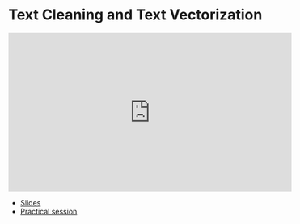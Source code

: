 # Text Cleaning and Text Vectorization

<iframe width="560" height="315" src="https://www.youtube.com/embed/z1svuMQ5iVU" title="YouTube video player" frameborder="0" allow="accelerometer; autoplay; clipboard-write; encrypted-media; gyroscope; picture-in-picture" allowfullscreen></iframe>

*   [Slides](https://github.com/wikistat/AI-Frameworks/raw/master/slides/Text_Cleaning_Vectorisation.pdf)
*   [Practical session](https://github.com/wikistat/AI-Frameworks/blob/master/Text/1_cleaning_vectorization.ipynb)